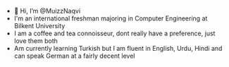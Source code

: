 - 👋 Hi, I’m @MuizzNaqvi
- I'm an international freshman majoring in Computer Engineering at Bilkent University
- I am a coffee and tea connoisseur, dont really have a preference, just love them both
- Am currently learning Turkish but I am fluent in English, Urdu, Hindi and can speak German at a fairly decent level

<!---
MuizzNaqvi/MuizzNaqvi is a ✨ special ✨ repository because its `README.md` (this file) appears on your GitHub profile.
You can click the Preview link to take a look at your changes.
--->
